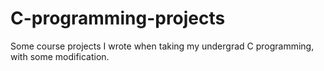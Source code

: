 # C-programming-projects

Some course projects I wrote when taking my undergrad C programming, with some modification.
